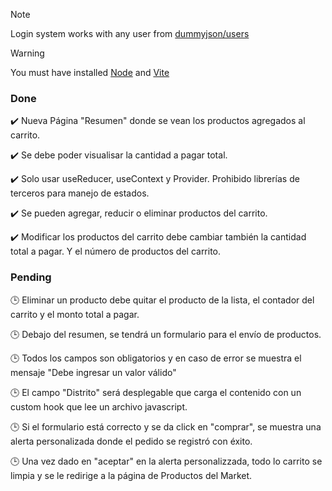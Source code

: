 > [!NOTE]
> Login system works with any user from [dummyjson/users](https://dummyjson.com/docs/users#users-all)

> [!WARNING]
> You must have installed [Node](https://nodejs.org/en) and [Vite](https://es.vitejs.dev/)

### Done
✔️ Nueva Página "Resumen" donde se vean los productos agregados al carrito.

✔️ Se debe poder visualisar la cantidad a pagar total.

✔️ Solo usar useReducer, useContext y Provider. Prohibido librerías de terceros para manejo de estados.

✔️ Se pueden agregar, reducir o eliminar productos del carrito.

✔️ Modificar los productos del carrito debe cambiar también la cantidad total a pagar. Y el número de productos del carrito.

### Pending

🕒 Eliminar un producto debe quitar el producto de la lista, el contador del carrito y el monto total a pagar.

🕒 Debajo del resumen, se tendrá un formulario para el envío de productos.

🕒 Todos los campos son obligatorios y en caso de error se muestra el mensaje "Debe ingresar un valor válido"

🕒 El campo "Distrito" será desplegable que carga el contenido con un custom hook que lee un archivo javascript.

🕒 Si el formulario está correcto y se da click en "comprar", se muestra una alerta personalizada donde el pedido se registró con éxito.

🕒 Una vez dado en "aceptar" en la alerta personalizzada, todo lo carrito se limpia y se le redirige a la página de Productos del Market.

